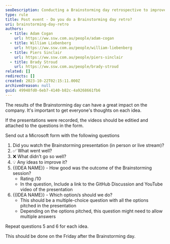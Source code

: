 ```yaml
---
seoDescription: Conducting a Brainstorming day retrospective to improve future sessions and enhance team collaboration.
type: rule
title: Post event - Do you do a Brainstorming day retro?
uri: brainstorming-day-retro
authors:
  - title: Adam Cogan
    url: https://ww.ssw.com.au/people/adam-cogan
  - title: William Liebenberg
    url: https://ww.ssw.com.au/people/william-liebenberg
  - title: Piers Sinclair
    url: https://ww.ssw.com.au/people/piers-sinclair
  - title: Brady Stroud
    url: https://ww.ssw.com.au/people/brady-stroud
related: []
redirects: []
created: 2023-10-22T02:15:11.000Z
archivedreason: null
guid: 49948fd0-6eb7-4140-b82c-4a9268661fb6
---
```


The results of the Brainstorming day can have a great impact on the company. It's important to get everyone's thoughts on each idea.

<!--endintro-->

If the presentations were recorded, the videos should be editied and attached to the questions in the form.

Send out a Microsoft form with the following questions

1. Did you watch the Brainstorming presentation (in person or live stream)?
2. ✅ What went well?
3. ❌ What didn't go so well?
4. 💡 Any ideas to improve it?
5. {{IDEA NAME}} - How good was the outcome of the Brainstorming session?
   * Rating /10
   * In the question, Include a link to the GitHub Discussion and YouTube video of the presentation
6. {{IDEA NAME}} - Which option/s should we do?
   * This should be a multiple-choice question with all the options pitched in the presentation
   * Depending on the options pitched, this question might need to allow multiple answers

Repeat questions 5 and 6 for each idea.

This should be done on the Friday after the Brainstorming day.
